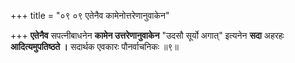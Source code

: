 +++
title = "०९ ०९ एतेनैव कामेनोत्तरेणानुवाकेन"

+++
**एतेनैव** सपत्नीबाधनेन **कामेन उत्तरेणानुवाकेन** "उदसौ सूर्यो अगात्" इत्यनेन **सदा** अहरहः **आदित्यमुपतिष्ठते ।**
सदार्थक एवकारः पौनर्वाचनिकः ॥९॥
